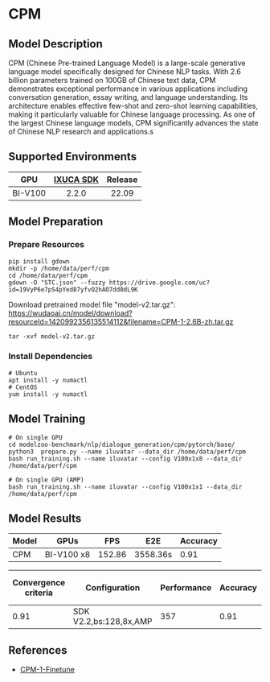 # CPM

## Model Description

CPM (Chinese Pre-trained Language Model) is a large-scale generative language model specifically designed for Chinese
NLP tasks. With 2.6 billion parameters trained on 100GB of Chinese text data, CPM demonstrates exceptional performance
in various applications including conversation generation, essay writing, and language understanding. Its architecture
enables effective few-shot and zero-shot learning capabilities, making it particularly valuable for Chinese language
processing. As one of the largest Chinese language models, CPM significantly advances the state of Chinese NLP research
and applications.s

## Supported Environments

| GPU    | [IXUCA SDK](https://gitee.com/deep-spark/deepspark#%E5%A4%A9%E6%95%B0%E6%99%BA%E7%AE%97%E8%BD%AF%E4%BB%B6%E6%A0%88-ixuca) | Release |
| :----: | :----: | :----: |
| BI-V100 | 2.2.0     |  22.09  |

## Model Preparation

### Prepare Resources

```shell
pip install gdown
mkdir -p /home/data/perf/cpm
cd /home/data/perf/cpm
gdown -O "STC.json" --fuzzy https://drive.google.com/uc?id=19VyP6e7pS4pYed87yfvO2hAO7dd0dL9K
```

Download pretrained model file "model-v2.tar.gz":
<https://wudaoai.cn/model/download?resourceId=1420992356135514112&filename=CPM-1-2.6B-zh.tar.gz>

```shell
tar -xvf model-v2.tar.gz
```

### Install Dependencies

```shell
# Ubuntu
apt install -y numactl
# CentOS
yum install -y numactl
```

## Model Training

```shell
# On single GPU
cd modelzoo-benchmark/nlp/dialogue_generation/cpm/pytorch/base/
python3  prepare.py --name iluvatar --data_dir /home/data/perf/cpm
bash run_training.sh --name iluvatar --config V100x1x8 --data_dir /home/data/perf/cpm

# On single GPU (AMP)
bash run_training.sh --name iluvatar --config V100x1x1 --data_dir /home/data/perf/cpm
```

## Model Results

| Model | GPUs       | FPS    | E2E      | Accuracy |
|-------|------------|--------|----------|----------|
| CPM   | BI-V100 x8 | 152.86 | 3558.36s | 0.91     |

| Convergence criteria | Configuration          | Performance | Accuracy | Power (W) | Scalability | Memory utilization (G) | Stability |
|----------------------|------------------------|-------------|----------|-----------|-------------|------------------------|-----------|
| 0.91                 | SDK V2.2,bs:128,8x,AMP | 357         | 0.91     | 156\*8    | 0.93        | 20.6\*8                | 1         |

## References

- [CPM-1-Finetune](https://github.com/TsinghuaAI/CPM-1-Finetune)

